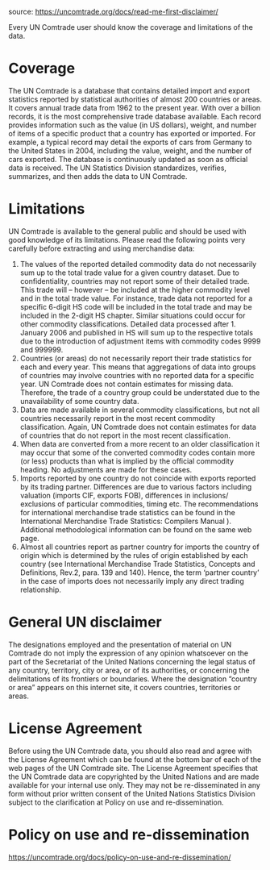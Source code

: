 source: https://uncomtrade.org/docs/read-me-first-disclaimer/

Every UN Comtrade user should know the coverage and limitations of the data.

# Coverage
The UN Comtrade is a database that contains detailed import and export statistics reported by statistical authorities of almost 200 countries or areas. It covers annual trade data from 1962 to the present year. With over a billion records, it is the most comprehensive trade database available. Each record provides information such as the value (in US dollars), weight, and number of items of a specific product that a country has exported or imported. For example, a typical record may detail the exports of cars from Germany to the United States in 2004, including the value, weight, and the number of cars exported. The database is continuously updated as soon as official data is received. The UN Statistics Division standardizes, verifies, summarizes, and then adds the data to UN Comtrade.

# Limitations
UN Comtrade is available to the general public and should be used with good knowledge of its limitations. Please read the following points very carefully before extracting and using merchandise data:

1. The values of the reported detailed commodity data do not necessarily sum up to the total trade value for a given country dataset. Due to confidentiality, countries may not report some of their detailed trade. This trade will – however – be included at the higher commodity level and in the total trade value. For instance, trade data not reported for a specific 6-digit HS code will be included in the total trade and may be included in the 2-digit HS chapter. Similar situations could occur for other commodity classifications. Detailed data processed after 1. January 2006 and published in HS will sum up to the respective totals due to the introduction of adjustment items with commodity codes 9999 and 999999.
2. Countries (or areas) do not necessarily report their trade statistics for each and every year. This means that aggregations of data into groups of countries may involve countries with no reported data for a specific year. UN Comtrade does not contain estimates for missing data. Therefore, the trade of a country group could be understated due to the unavailability of some country data.
3. Data are made available in several commodity classifications, but not all countries necessarily report in the most recent commodity classification. Again, UN Comtrade does not contain estimates for data of countries that do not report in the most recent classification.
4. When data are converted from a more recent to an older classification it may occur that some of the converted commodity codes contain more (or less) products than what is implied by the official commodity heading. No adjustments are made for these cases.
5. Imports reported by one country do not coincide with exports reported by its trading partner. Differences are due to various factors including valuation (imports CIF, exports FOB), differences in inclusions/ exclusions of particular commodities, timing etc. The recommendations for international merchandise trade statistics can be found in the International Merchandise Trade Statistics: Compilers Manual ). Additional methodological information can be found on the same web page.
6. Almost all countries report as partner country for imports the country of origin which is determined by the rules of origin established by each country (see International Merchandise Trade Statistics, Concepts and Definitions, Rev.2, para. 139 and 140). Hence, the term ‘partner country’ in the case of imports does not necessarily imply any direct trading relationship.

# General UN disclaimer

The designations employed and the presentation of material on UN Comtrade do not imply the expression of any opinion whatsoever on the part of the Secretariat of the United Nations concerning the legal status of any country, territory, city or area, or of its authorities, or concerning the delimitations of its frontiers or boundaries. Where the designation “country or area” appears on this internet site, it covers countries, territories or areas.

# License Agreement
Before using the UN Comtrade data, you should also read and agree with the License Agreement which can be found at the bottom bar of each of the web pages of the UN Comtrade site. The License Agreement specifies that the UN Comtrade data are copyrighted by the United Nations and are made available for your internal use only. They may not be re-disseminated in any form without prior written consent of the United Nations Statistics Division subject to the clarification at Policy on use and re-dissemination.


# Policy on use and re-dissemination
https://uncomtrade.org/docs/policy-on-use-and-re-dissemination/
